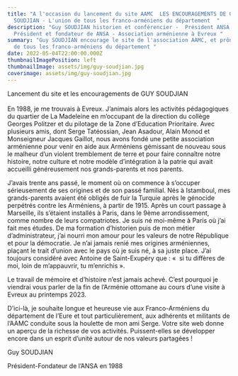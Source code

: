 ```yaml
---
title: "A l'occasion du lancement du site AAMC  LES ENCOURAGEMENTS DE GUY
  SOUDJIAN - L'union de tous les franco-arméniens du département  "
description: "Guy SOUDJIAN historien et conférencier -  Président ANSA -
  Président et fondateur de ANSA - Association arménienne à Evreux "
summary: "Guy SOUDJIAN encourage le site de l'association AAMC, et prône l'union
  de tous les franco-arméniens du département "
date: 2022-05-04T22:00:00.000Z
thumbnailImagePosition: left
thumbnailImage: assets/img/guy-soudjian.jpg
coverimage: assets/img/guy-soudjian.jpg
---
```

Lancement du site et les encouragements de GUY SOUDJIAN\
\
En 1988, je me trouvais à Evreux. J’animais alors les activités pédagogiques du quartier de La Madeleine en m’occupant de la direction du collège Georges Politzer et du pilotage de la Zone d’Education Prioritaire. Avec plusieurs amis, dont Serge Tatéossian, Jean Asadour, Alain Monod et Monseigneur Jacques Gaillot, nous avons fondé une petite association arménienne pour venir en aide aux Arméniens gémissant de nouveau sous le malheur d’un violent tremblement de terre et pour faire connaître notre histoire, notre culture et notre modèle d’intégration à la patrie qui avait accueilli généreusement nos grands-parents et nos parents.

J’avais trente ans passé, le moment où on commence à s’occuper sérieusement de ses origines et de son passé familial. Nés à Istamboul, mes grands-parents avaient été obligés de fuir la Turquie après le génocide perpétrés contre les Arméniens, à partir de 1915. Après un court passage à Marseille, ils s’étaient installés à Paris, dans le 9ème arrondissement, comme nombre de leurs compatriotes. Je suis né moi-même à Paris où j’ai fait mes études. De ma formation d’historien puis de mon métier d’administrateur, j’ai nourri mon amour pour les valeurs de notre République et pour la démocratie. Je n’ai jamais renié mes origines arméniennes, plaçant le trait d’union avec le pays où je suis né, à sa juste place. J’ai toujours considéré avec Antoine de Saint-Exupéry que : «  si tu diffères de moi, loin de m’appauvrir, tu m’enrichis ».

Le travail de mémoire et d’histoire n’est jamais achevé. C’est pourquoi je viendrai vous parler de la fin de l’Arménie ottomane au cours d’une visite à Evreux au printemps 2023.

D’ici-là, je souhaite longue et heureuse vie aux Franco-Arméniens du département de l’Eure et tout particulièrement, aux adhérents et militants de l’AAMC conduite sous la houlette de mon ami Serge. Votre site web donne un aperçu de la richesse de vos activités. Puissent-elles se développer encore dans un esprit d’unité autour de nos valeurs partagées !

Guy SOUDJIAN

Président-Fondateur de l’ANSA en 1988